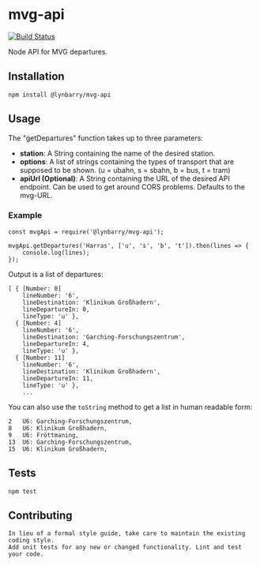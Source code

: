 mvg-api
=======

[![Build Status](https://travis-ci.org/Lynbarry/mvg-api.svg?branch=master)](https://travis-ci.org/Lynbarry/mvg-api)

Node API for MVG departures.

## Installation

    npm install @lynbarry/mvg-api


## Usage

The "getDepartures" function takes up to three parameters:
* __station__: A String containing the name of the desired station.
* __options__: A list of strings containing the types of transport that are supposed to be shown. (u = ubahn, s = sbahn, b = bus, t = tram)
* __apiUrl (Optional)__: A String containing the URL of the desired API endpoint. Can be used to get around CORS problems. Defaults to the mvg-URL.

### Example


    const mvgApi = require('@lynbarry/mvg-api');

    mvgApi.getDepartures('Harras', ['u', 's', 'b', 't']).then(lines => {
        console.log(lines);
    });


Output is a list of departures:

```
[ { [Number: 0]
    lineNumber: '6',
    lineDestination: 'Klinikum Großhadern',
    lineDepartureIn: 0,
    lineType: 'u' },
  { [Number: 4]
    lineNumber: '6',
    lineDestination: 'Garching-Forschungszentrum',
    lineDepartureIn: 4,
    lineType: 'u' },
  { [Number: 11]
    lineNumber: '6',
    lineDestination: 'Klinikum Großhadern',
    lineDepartureIn: 11,
    lineType: 'u' },
    ...
```

You can also use the `toString` method to get a list in human readable form:

```
2	U6:	Garching-Forschungszentrum,
8	U6:	Klinikum Großhadern,
9	U6:	Fröttmaning,
13	U6:	Garching-Forschungszentrum,
15	U6:	Klinikum Großhadern,
```

## Tests

    npm test

## Contributing

    In lieu of a formal style guide, take care to maintain the existing coding style.
    Add unit tests for any new or changed functionality. Lint and test your code. 